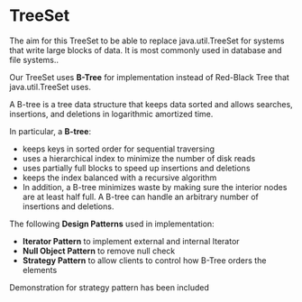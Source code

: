 # TreeSet

The aim for this TreeSet to be able to replace java.util.TreeSet for systems that write large blocks of data. It is most commonly used in database and file systems.. 

Our TreeSet uses **B-Tree** for implementation instead of
Red-Black Tree that java.util.TreeSet uses.

A B-tree is a tree data structure that keeps data sorted and allows searches, insertions, and deletions in
logarithmic amortized time. 

 In particular, a **B-tree**:

* keeps keys in sorted order for sequential traversing
* uses a hierarchical index to minimize the number of disk reads
* uses partially full blocks to speed up insertions and deletions
* keeps the index balanced with a recursive algorithm
* In addition, a B-tree minimizes waste by making sure the interior nodes are at least half full. A B-tree can handle an arbitrary number of insertions and deletions.


The following **Design Patterns** used in implementation:

* **Iterator Pattern**  to implement external and internal Iterator
* **Null Object Pattern** to remove null check
* **Strategy Pattern**  to allow clients to control how B-Tree orders the elements

Demonstration for strategy pattern has been included
